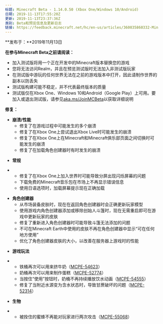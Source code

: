 ```yaml
---
标题: Minecraft Beta - 1.14.0.50 (Xbox One/Windows 10/Android)
日期: 2019-11-13T17:55:20Z
更新: 2019-11-13T23:37:36Z
类别: Beta和预览信息及更新日志
链接: https://feedback.minecraft.net/hc/en-us/articles/360035860332-Minecraft-Beta-1-14-0-50-Xbox-One-Windows-10-Android
---
```


**发布于：**2019年11月13日

**在参与Minecraft Beta之前请阅读：**

- 加入测试版将用一个正在开发中的Minecraft版本替换您的游戏
- 您将无法访问Realm，并且在预览测试版时无法加入非测试版玩家
- 在测试版中游玩的任何世界无法在之前的游戏版本中打开，因此请制作世界的副本以防丢失
- 测试版构建可能不稳定，并不代表最终版本的质量
- 测试版仅在Xbox One、Windows 10和Android（Google Play）上可用。要加入或退出测试版，请参见[aka.ms/JoinMCBeta](https://aka.ms/JoinMCBeta)以获取详细说明

**修复：**

- **崩溃/性能**
  - 修复了在游戏过程中可能发生的多个崩溃
  - 修复了在Xbox One上尝试退出Xbox Live时可能发生的崩溃
  - 修复了在Xbox One上在Minecraft和Minecraft俱乐部页面之间切换时可能发生的崩溃
  - 修复了在加载角色创建器时有时发生的崩溃

<!-- -->

- **常规**

<!-- -->

- - 修复了在Xbox One上加入世界时可能导致分屏出现闪烁屏幕的问题
  - 下载免费的Minecraft音乐包在市场上不再显示错误信息
  - 使用日语选项时，加载屏幕提示现在正确加载

<!-- -->

- **角色创建器**
  - 从市场装备皮肤时，现在在返回角色创建器时会正确更新玩家模型
  - 使用游戏内角色创建器添加或移除创始人斗篷时，现在无需重启即可在游戏中更新玩家的皮肤
  - 修复了重新进入角色创建器时可能导致斗篷无法添加的问题
  - 不可在Minecraft Earth中使用的皮肤不再在角色创建器中显示“可在任何地方使用”
  - 优化了角色创建器皮肤的大小，以改善在服务器上游戏时的性能

<!-- -->

- **游戏玩法**

<!-- -->

- - 铁桶再次可以用来挤牛奶（[MCPE-54623](https://bugs.mojang.com/browse/MCPE-54623)）
  - 奶桶再次可以用来制作蛋糕（[MCPE-52774](https://bugs.mojang.com/browse/MCPE-52774)）
  - 当按住“使用”按钮时，奶桶不再持续播放饮水动画（[MCPE-54555](https://bugs.mojang.com/browse/MCPE-54555)）
  - 修复了当附近水源变为含水状态时，导致甘蔗破坏的问题（[MCPE-52314](https://bugs.mojang.com/browse/MCPE-52314)）

<!-- -->

- **生物**

<!-- -->

- - 被拴住的蜜蜂不再能对玩家进行两次攻击（[MCPE-55068](https://bugs.mojang.com/browse/MCPE-55068)）